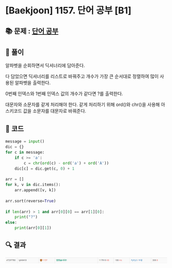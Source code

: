 # [Baekjoon] 1157. 단어 공부 [B1]

## 📚 문제 : [단어 공부](https://www.acmicpc.net/problem/1157)

## 📖 풀이

알파벳을 순회하면서 딕셔너리에 담아준다.

다 담았으면 딕셔너리를 리스트로 바꿔주고 개수가 가장 큰 순서대로 정렬하여 많이 사용된 알파벳을 출력한다.

0번째 인덱스와 1번째 인덱스 값의 개수가 같다면 ?를 출력한다.

대문자와 소문자를 같게 처리해야 한다. 같게 처리하기 위해 ord()와 chr()을 사용해 아스키코드 값을 소문자를 대문자로 바꿔준다.

## 📒 코드

```python
message = input()
dic = {}
for c in message:
    if c >= 'a':
        c = chr(ord(c) - ord('a') + ord('A'))
    dic[c] = dic.get(c, 0) + 1

arr = []
for k, v in dic.items():
    arr.append([v, k])

arr.sort(reverse=True)

if len(arr) > 1 and arr[0][0] == arr[1][0]:
    print("?")
else:
    print(arr[0][1])

```

## 🔍 결과

![image-20220806223001460](README.assets/image-20220806223001460.png)